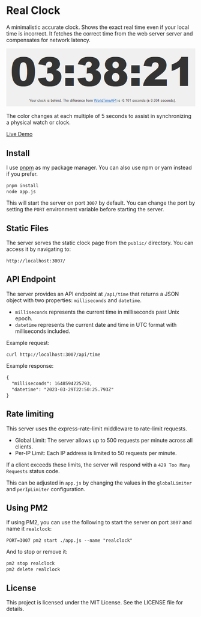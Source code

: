 # Real Clock

A minimalistic accurate clock. Shows the exact real time even if your local time is incorrect. It fetches the correct time from the web server server and compensates for network latency.

![screenshot](./screenshot.png)

The color changes at each multiple of 5 seconds to assist in synchronizing a physical watch or clock.

[Live Demo](https://time.gock.net/)

## Install

I use [pnpm](https://pnpm.io/) as my package manager. You can also use npm or yarn instead if you prefer.

    pnpm install
    node app.js

This will start the server on port `3007` by default. You can change the port by setting the `PORT` environment variable before starting the server.

## Static Files

The server serves the static clock page from the `public/` directory. You can access it by navigating to:

    http://localhost:3007/

## API Endpoint

The server provides an API endpoint at `/api/time` that returns a JSON object with two properties: `milliseconds` and `datetime`.

- `milliseconds` represents the current time in milliseconds past Unix epoch.
- `datetime` represents the current date and time in UTC format with milliseconds included.

Example request:

    curl http://localhost:3007/api/time

Example response:

    {
      "milliseconds": 1648594225793,
      "datetime": "2023-03-29T22:50:25.793Z"
    }

## Rate limiting

This server uses the express-rate-limit middleware to rate-limit requests.

- Global Limit: The server allows up to 500 requests per minute across all clients.
- Per-IP Limit: Each IP address is limited to 50 requests per minute.

If a client exceeds these limits, the server will respond with a `429 Too Many Requests` status code.

This can be adjusted in `app.js` by changing the values in the `globalLimiter` and `perIpLimiter` configuration.

## Using PM2

If using PM2, you can use the following to start the server on port `3007` and name it `realclock`:

    PORT=3007 pm2 start ./app.js --name "realclock"

And to stop or remove it:

    pm2 stop realclock
    pm2 delete realclock

## License

This project is licensed under the MIT License. See the LICENSE file for details.
